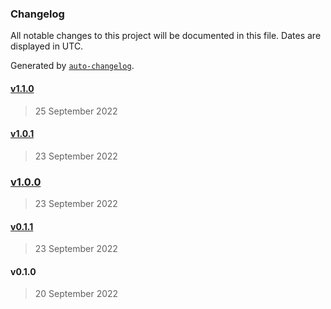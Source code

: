 ### Changelog

All notable changes to this project will be documented in this file. Dates are displayed in UTC.

Generated by [`auto-changelog`](https://github.com/CookPete/auto-changelog).

#### [v1.1.0](https://github.com/ilyub/real-classes/compare/v1.0.1...v1.1.0)

> 25 September 2022

#### [v1.0.1](https://github.com/ilyub/real-classes/compare/v1.0.0...v1.0.1)

> 23 September 2022

### [v1.0.0](https://github.com/ilyub/real-classes/compare/v0.1.1...v1.0.0)

> 23 September 2022

#### [v0.1.1](https://github.com/ilyub/real-classes/compare/v0.1.0...v0.1.1)

> 23 September 2022

#### v0.1.0

> 20 September 2022
